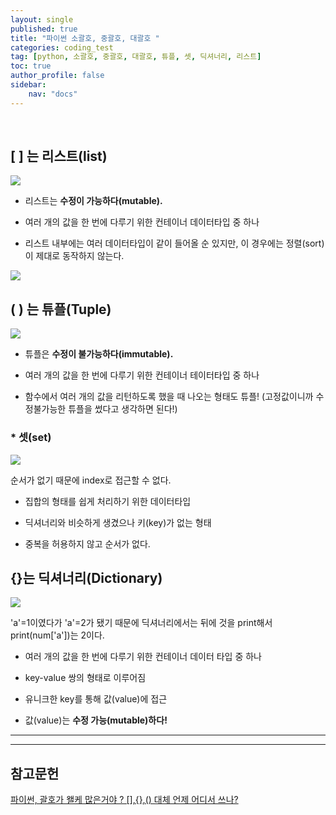 ```yaml
---
layout: single
published: true
title: "파이썬 소괄호, 중괄호, 대괄호 "
categories: coding_test
tag: [python, 소괄호, 중괄호, 대괄호, 튜플, 셋, 딕셔너리, 리스트] 
toc: true
author_profile: false
sidebar:
    nav: "docs"
---
```


<br>

## [ ] 는 리스트(list)

![](https://blog.kakaocdn.net/dn/pKENZ/btqKC9j9EGX/TezDG7QQCo69aa7Drou0W0/img.png)

- 리스트는 **수정이 가능하다(mutable).**

- 여러 개의 값을 한 번에 다루기 위한 컨테이너 데이터타입 중 하나 

- 리스트 내부에는 여러 데이터타입이 같이 들어올 순 있지만, 이 경우에는 정렬(sort)이 제대로 동작하지 않는다.

![](https://blog.kakaocdn.net/dn/deMCre/btqKvPak8ek/FKbD0Jz9wlqWk1CCbqPvI0/img.png)

## ( ) 는 튜플(Tuple)

![](https://blog.kakaocdn.net/dn/u7hXY/btqKAz4IGpY/4S9mpQlJn0VKrxwKS6K7O1/img.png)

- 튜플은 **수정이 불가능하다(immutable).**

- 여러 개의 값을 한 번에 다루기 위한 컨테이너 테이터타입 중 하나

- 함수에서 여러 개의 값을 리턴하도록 했을 때 나오는 형태도 튜플! (고정값이니까 수정불가능한 튜플을 썼다고 생각하면 된다!)

### * 셋(set)

![](https://blog.kakaocdn.net/dn/vhWHx/btqKDaQUSdl/Oxj4LJ4npJjGhkIPaD9Rg1/img.png)

순서가 없기 때문에 index로 접근할 수 없다.

- 집합의 형태를 쉽게 처리하기 위한 데이터타입

- 딕셔너리와 비슷하게 생겼으나 키(key)가 없는 형태

- 중복을 허용하지 않고 순서가 없다.

## {}는 딕셔너리(Dictionary)

![](https://blog.kakaocdn.net/dn/CHXyb/btqKv6JJdNJ/xaVqUKHrhJWt4SY0AJMg01/img.png)

'a'=1이였다가 'a'=2가 됐기 때문에 딕셔너리에서는 뒤에 것을 print해서 print(num['a'])는 2이다.

- 여러 개의 값을 한 번에 다루기 위한 컨테이너 데이터 타입 중 하나

- key-value 쌍의 형태로 이루어짐

- 유니크한 key를 통해 값(value)에 접근

- 값(value)는 **수정 가능(mutable)하다!**

---

---

## 참고문헌

[파이썬, 괄호가 왤케 많은거야 ? [],{},() 대체 언제 어디서 쓰나?](https://it-mi.tistory.com/97)
